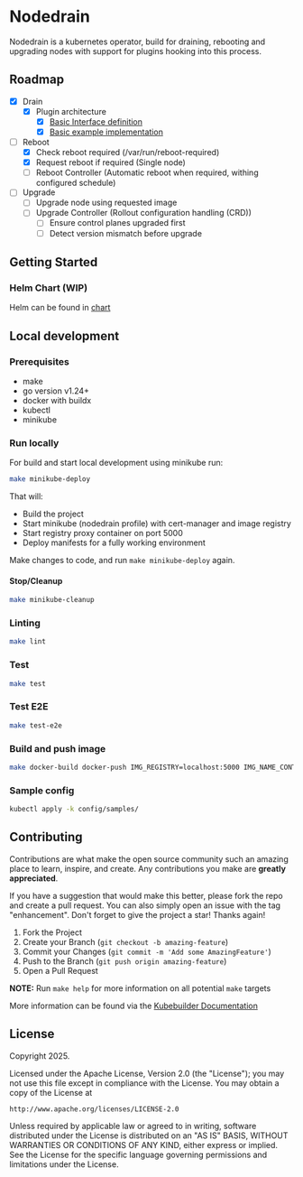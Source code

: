 # Nodedrain
Nodedrain is a kubernetes operator, build for draining, rebooting and upgrading nodes with support for plugins hooking into this process.

## Roadmap

- [X] Drain
  - [X] Plugin architecture
    - [X] [Basic Interface definition](./api/plugins/)
    - [X] [Basic example implementation](./examples/plugin/example-plugin.go)
- [ ] Reboot
  - [X] Check reboot required (/var/run/reboot-required)
  - [X] Request reboot if required (Single node)
  - [ ] Reboot Controller (Automatic reboot when required, withing configured schedule)
- [ ] Upgrade
  - [ ] Upgrade node using requested image
  - [ ] Upgrade Controller (Rollout configuration handling (CRD))
    - [ ] Ensure control planes upgraded first
    - [ ] Detect version mismatch before upgrade

## Getting Started

### Helm Chart (WIP)

Helm can be found in [chart](./dist/chart)

## Local development

### Prerequisites
- make
- go version v1.24+
- docker with buildx
- kubectl
- minikube

### Run locally
For build and start local development using minikube run:
```bash
make minikube-deploy
```
That will:
- Build the project
- Start minikube (nodedrain profile) with cert-manager and image registry
- Start registry proxy container on port 5000
- Deploy manifests for a fully working environment

Make changes to code, and run `make minikube-deploy` again.

#### Stop/Cleanup
```bash
make minikube-cleanup
```

### Linting
```bash
make lint
```

### Test
```bash
make test
```

### Test E2E
```bash
make test-e2e
```

### Build and push image
```bash
make docker-build docker-push IMG_REGISTRY=localhost:5000 IMG_NAME_CONTROLLER=controller IMG_TAG=latest
```

### Sample config

```sh
kubectl apply -k config/samples/
```

## Contributing

Contributions are what make the open source community such an amazing place to learn, inspire, and create. Any contributions you make are **greatly appreciated**.

If you have a suggestion that would make this better, please fork the repo and create a pull request. You can also simply open an issue with the tag "enhancement".
Don't forget to give the project a star! Thanks again!

1. Fork the Project
2. Create your Branch (`git checkout -b amazing-feature`)
3. Commit your Changes (`git commit -m 'Add some AmazingFeature'`)
4. Push to the Branch (`git push origin amazing-feature`)
5. Open a Pull Request

**NOTE:** Run `make help` for more information on all potential `make` targets

More information can be found via the [Kubebuilder Documentation](https://book.kubebuilder.io/introduction.html)

## License

Copyright 2025.

Licensed under the Apache License, Version 2.0 (the "License");
you may not use this file except in compliance with the License.
You may obtain a copy of the License at

    http://www.apache.org/licenses/LICENSE-2.0

Unless required by applicable law or agreed to in writing, software
distributed under the License is distributed on an "AS IS" BASIS,
WITHOUT WARRANTIES OR CONDITIONS OF ANY KIND, either express or implied.
See the License for the specific language governing permissions and
limitations under the License.

